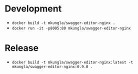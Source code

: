 # Development

- `docker build -t mkungla/swagger-editor-nginx .`
- `docker run -it -p8005:80 mkungla/swagger-editor-nginx`

# Release
- `docker build -t mkungla/swagger-editor-nginx:latest -t mkungla/swagger-editor-nginx:0.9.0 .`